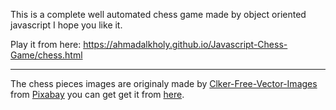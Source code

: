 This is a complete well automated chess game made by object oriented javascript I hope you like it.

Play it from here: https://ahmadalkholy.github.io/Javascript-Chess-Game/chess.html

------------

The chess pieces images are originaly made by <a href="https://pixabay.com/users/Clker-Free-Vector-Images-3736/?utm_source=link-attribution&amp;utm_medium=referral&amp;utm_campaign=image&amp;utm_content=26774" target="_blank">Clker-Free-Vector-Images</a> from <a href="https://pixabay.com/?utm_source=link-attribution&amp;utm_medium=referral&amp;utm_campaign=image&amp;utm_content=26774" target="_blank">Pixabay</a> you can get get it from <a href="https://pixabay.com/vectors/chess-pieces-set-symbols-game-26774/" target="_blank">here</a>.